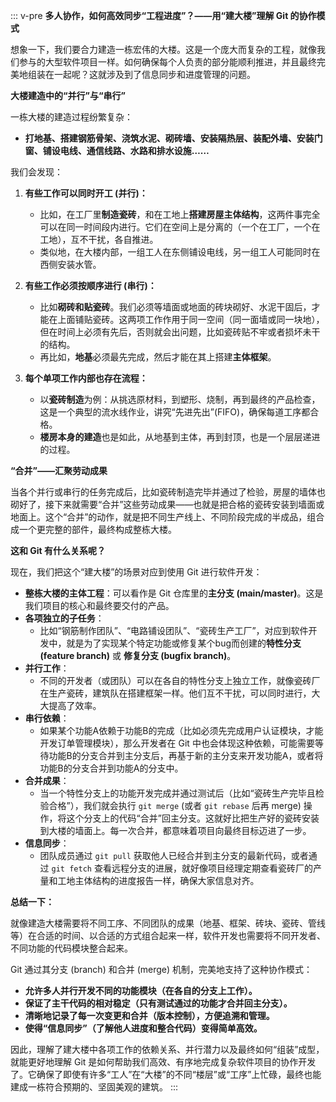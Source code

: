 ::: v-pre
**多人协作，如何高效同步“工程进度”？——用“建大楼”理解 Git 的协作模式**

想象一下，我们要合力建造一栋宏伟的大楼。这是一个庞大而复杂的工程，就像我们参与的大型软件项目一样。如何确保每个人负责的部分能顺利推进，并且最终完美地组装在一起呢？这就涉及到了信息同步和进度管理的问题。

**大楼建造中的“并行”与“串行”**

一栋大楼的建造过程纷繁复杂：
* **打地基、搭建钢筋骨架、浇筑水泥、砌砖墙、安装隔热层、装配外墙、安装门窗、铺设电线、通信线路、水路和排水设施……**

我们会发现：
1.  **有些工作可以同时开工 (并行)：**
    * 比如，在工厂里**制造瓷砖**，和在工地上**搭建房屋主体结构**，这两件事完全可以在同一时间段内进行。它们在空间上是分离的（一个在工厂，一个在工地），互不干扰，各自推进。
    * 类似地，在大楼内部，一组工人在东侧铺设电线，另一组工人可能同时在西侧安装水管。

2.  **有些工作必须按顺序进行 (串行)：**
    * 比如**砌砖和贴瓷砖**。我们必须等墙面或地面的砖块砌好、水泥干固后，才能在上面铺贴瓷砖。这两项工作作用于同一空间（同一面墙或同一块地），但在时间上必须有先后，否则就会出问题，比如瓷砖贴不牢或者损坏未干的结构。
    * 再比如，**地基**必须最先完成，然后才能在其上搭建**主体框架**。

3.  **每个单项工作内部也存在流程：**
    * 以**瓷砖制造**为例：从挑选原材料，到塑形、烧制，再到最终的产品检查，这是一个典型的流水线作业，讲究“先进先出”(FIFO)，确保每道工序都合格。
    * **楼房本身的建造**也是如此，从地基到主体，再到封顶，也是一个层层递进的过程。

**“合并”——汇聚劳动成果**

当各个并行或串行的任务完成后，比如瓷砖制造完毕并通过了检验，房屋的墙体也砌好了，接下来就需要“合并”这些劳动成果——也就是把合格的瓷砖安装到墙面或地面上。这个“合并”的动作，就是把不同生产线上、不同阶段完成的半成品，组合成一个更完整的部件，最终构成整栋大楼。

**这和 Git 有什么关系呢？**

现在，我们把这个“建大楼”的场景对应到使用 Git 进行软件开发：

* **整栋大楼的主体工程**：可以看作是 Git 仓库里的**主分支 (main/master)**。这是我们项目的核心和最终要交付的产品。
* **各项独立的子任务**：
    * 比如“钢筋制作团队”、“电路铺设团队”、“瓷砖生产工厂”，对应到软件开发中，就是为了实现某个特定功能或修复某个bug而创建的**特性分支 (feature branch)** 或 **修复分支 (bugfix branch)**。
* **并行工作**：
    * 不同的开发者（或团队）可以在各自的特性分支上独立工作，就像瓷砖厂在生产瓷砖，建筑队在搭建框架一样。他们互不干扰，可以同时进行，大大提高了效率。
* **串行依赖**：
    * 如果某个功能A依赖于功能B的完成（比如必须先完成用户认证模块，才能开发订单管理模块），那么开发者在 Git 中也会体现这种依赖，可能需要等待功能B的分支合并到主分支后，再基于新的主分支来开发功能A，或者将功能B的分支合并到功能A的分支中。
* **合并成果**：
    * 当一个特性分支上的功能开发完成并通过测试后（比如“瓷砖生产完毕且检验合格”），我们就会执行 `git merge` (或者 `git rebase` 后再 merge) 操作，将这个分支上的代码“合并”回主分支。这就好比把生产好的瓷砖安装到大楼的墙面上。每一次合并，都意味着项目向最终目标迈进了一步。
* **信息同步**：
    * 团队成员通过 `git pull` 获取他人已经合并到主分支的最新代码，或者通过 `git fetch` 查看远程分支的进展，就好像项目经理定期查看瓷砖厂的产量和工地主体结构的进度报告一样，确保大家信息对齐。

**总结一下：**

就像建造大楼需要将不同工序、不同团队的成果（地基、框架、砖块、瓷砖、管线等）在合适的时间、以合适的方式组合起来一样，软件开发也需要将不同开发者、不同功能的代码模块整合起来。

Git 通过其分支 (branch) 和合并 (merge) 机制，完美地支持了这种协作模式：
* **允许多人并行开发不同的功能模块（在各自的分支上工作）。**
* **保证了主干代码的相对稳定（只有测试通过的功能才合并回主分支）。**
* **清晰地记录了每一次变更和合并（版本控制），方便追溯和管理。**
* **使得“信息同步”（了解他人进度和整合代码）变得简单高效。**

因此，理解了建大楼中各项工作的依赖关系、并行潜力以及最终如何“组装”成型，就能更好地理解 Git 是如何帮助我们高效、有序地完成复杂软件项目的协作开发了。它确保了即使有许多“工人”在“大楼”的不同“楼层”或“工序”上忙碌，最终也能建成一栋符合预期的、坚固美观的建筑。
:::